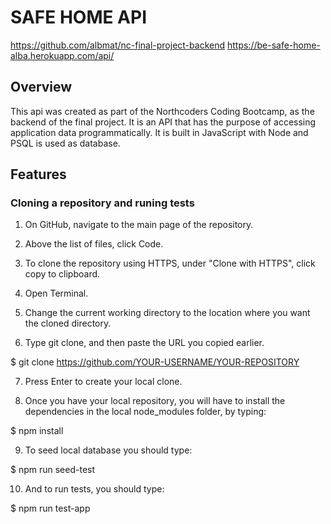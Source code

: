 # SAFE HOME API

https://github.com/albmat/nc-final-project-backend
https://be-safe-home-alba.herokuapp.com/api/

## Overview

This api was created as part of the Northcoders Coding Bootcamp, as the backend of the final project.
It is an API that has the purpose of accessing application data programmatically.
It is built in JavaScript with Node and PSQL is used as database.

## Features

### Cloning a repository and runing tests

1. On GitHub, navigate to the main page of the repository.

2. Above the list of files, click Code.

3. To clone the repository using HTTPS, under "Clone with HTTPS", click copy to clipboard.

4. Open Terminal.

5. Change the current working directory to the location where you want the cloned directory.

6. Type git clone, and then paste the URL you copied earlier.

\$ git clone https://github.com/YOUR-USERNAME/YOUR-REPOSITORY

7. Press Enter to create your local clone.

8. Once you have your local repository, you will have to install the dependencies in the local node_modules folder, by typing:

\$ npm install

9. To seed local database you should type:

\$ npm run seed-test

10. And to run tests, you should type:

\$ npm run test-app

###
